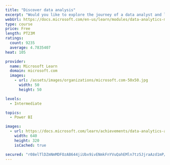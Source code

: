 ```yaml
---
title: "Discover data analysis"
excerpt: "Would you like to explore the journey of a data analyst and learn how a data analyst tells a story with data? In this module, you will explore the different roles in data and learn the different tasks of a data analyst."
webUrl: https://docs.microsoft.com/en-us/learn/modules/data-analytics-microsoft/
type: course
price: Free
length: PT23M
ratings:
  count: 9235
  average: 4.7835407
heat: 105

provider:
  name: Microsoft Learn
  domain: microsoft.com
  images:
    - url: /assets/images/organizations/microsoft.com-50x50.jpg
      width: 50
      height: 50

levels:
  - Intermediate

topics:
  - Power BI

images:
  - url: https://docs.microsoft.com/learn/achievements/data-analytics-and-microsoft-social.png
    width: 640
    height: 320
    isCached: true

secured: "r08elTlDZmNmMDFOzAB644jiUbx9ivENmkFnYVuQahEMln7tz5JjraAzd1mP/TPXd8ToGGaCPd5buOEagEgcSUFhO1I21mcbPF2ZMVxRwka2Yqs08vcBEH0rTyTdfjWkTn4O4bo6rg8G0gbZGOvcLC+fo8apUEWVxcBYSfKyYzp+sJVyRoDnUpHlxd3Rdh1ex1rmfE9X01LkihJGJiNBtgps0rvX8rZxEE6eQSisQCasBMivYko75dqqJBDQpEQ5TSn21lWt0ksSmYuXEM6VOR5VQGKhgxdtSKqYV4HROSoCxeDohj3mzbAkTVefboo01j2GE3joKCpnmttMXGEeWAAFzch0/6umkZxXxMQ3ONzqSedLgR70cwMumBgKe8gI9JFwnbPvqsvHJddXayiGw/OJSbWQokiXpA4di6cqEd8=;qd0j2K2sAu4PIMpFhfSD/Q=="
---
```


